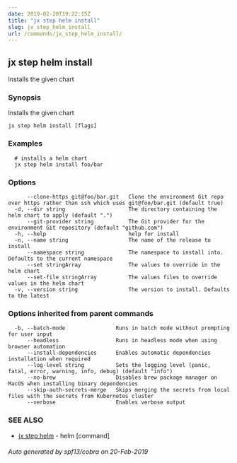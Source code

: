 ```yaml
---
date: 2019-02-20T19:22:15Z
title: "jx step helm install"
slug: jx_step_helm_install
url: /commands/jx_step_helm_install/
---
```

## jx step helm install

Installs the given chart

### Synopsis

Installs the given chart

```
jx step helm install [flags]
```

### Examples

```
  # installs a helm chart
  jx step helm install foo/bar
```

### Options

```
      --clone-https git@foo/bar.git   Clone the environment Git repo over https rather than ssh which uses git@foo/bar.git (default true)
  -d, --dir string                    The directory containing the helm chart to apply (default ".")
      --git-provider string           The Git provider for the environment Git repository (default "github.com")
  -h, --help                          help for install
  -n, --name string                   The name of the release to install
      --namespace string              The namespace to install into. Defaults to the current namespace
      --set stringArray               The values to override in the helm chart
      --set-file stringArray          The values files to override values in the helm chart
  -v, --version string                The version to install. Defaults to the latest
```

### Options inherited from parent commands

```
  -b, --batch-mode                Runs in batch mode without prompting for user input
      --headless                  Runs in headless mode when using browser automation
      --install-dependencies      Enables automatic dependencies installation when required
      --log-level string          Sets the logging level (panic, fatal, error, warning, info, debug) (default "info")
      --no-brew                   Disables brew package manager on MacOS when installing binary dependencies
      --skip-auth-secrets-merge   Skips merging the secrets from local files with the secrets from Kubernetes cluster
      --verbose                   Enables verbose output
```

### SEE ALSO

* [jx step helm](/commands/jx_step_helm/)	 - helm [command]

###### Auto generated by spf13/cobra on 20-Feb-2019
